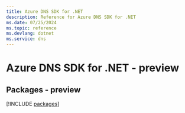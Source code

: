 ```yaml
---
title: Azure DNS SDK for .NET
description: Reference for Azure DNS SDK for .NET
ms.date: 07/25/2024
ms.topic: reference
ms.devlang: dotnet
ms.service: dns
---
```

# Azure DNS SDK for .NET - preview
## Packages - preview
[!INCLUDE [packages](dns-index.md)]